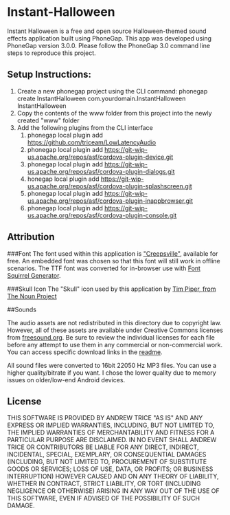 Instant-Halloween
=================

Instant Halloween is a free and open source Halloween-themed sound effects application built using PhoneGap.  This app was developed using PhoneGap version 3.0.0.  Please follow the PhoneGap 3.0 command line steps to reproduce this project.

## Setup Instructions:

1. Create a new phonegap project using the CLI command:  phonegap create InstantHalloween com.yourdomain.InstantHalloween InstantHalloween
2. Copy the contents of the www folder from this project into the newly created "www" folder
3. Add the following plugins from the CLI interface
	1. phonegap local plugin add https://github.com/triceam/LowLatencyAudio
	2. phonegap local plugin add https://git-wip-us.apache.org/repos/asf/cordova-plugin-device.git
	3. phonegap local plugin add https://git-wip-us.apache.org/repos/asf/cordova-plugin-dialogs.git
	4. honegap local plugin add https://git-wip-us.apache.org/repos/asf/cordova-plugin-splashscreen.git
	5. phonegap local plugin add https://git-wip-us.apache.org/repos/asf/cordova-plugin-inappbrowser.git
	6. phonegap local plugin add https://git-wip-us.apache.org/repos/asf/cordova-plugin-console.git

## Attribution

###Font
The font used within this application is ["Creepsville"](http://www.fontfreak.com/font_Creepsville.htm), available for free.  An embedded font was chosen so that this font will still work in offline scenarios. The TTF font was converted for in-browser use with [Font Squirrel Generator](http://www.fontsquirrel.com/fontface/generator).

###Skull Icon
The "Skull" icon used by this application by [Tim Piper, from The Noun Project](http://thenounproject.com/noun/skull/#icon-No4522)

##Sounds

The audio assets are not redistributed in this directory due to copyright law.  However, all of these assets are available under Creative Commons licenses from [freesound.org](http://www.freesound.org).  Be sure to review the individual licenses for each file before any attempt to use them in any commercial or non-commercial work.  You can access specific download links in the [readme](https://github.com/triceam/Instant-Halloween/blob/master/www/assets/processed/README.md).

All sound files were converted to 16bit 22050 Hz MP3 files.  You can use a higher quality/bitrate if you want.  I chose the lower quality due to memory issues on older/low-end Android devices.

## License
THIS SOFTWARE IS PROVIDED BY ANDREW TRICE "AS IS" AND ANY EXPRESS OR
IMPLIED WARRANTIES, INCLUDING, BUT NOT LIMITED TO, THE IMPLIED WARRANTIES OF
MERCHANTABILITY AND FITNESS FOR A PARTICULAR PURPOSE ARE DISCLAIMED. IN NO
EVENT SHALL ANDREW TRICE OR CONTRIBUTORS BE LIABLE FOR ANY DIRECT,
INDIRECT, INCIDENTAL, SPECIAL, EXEMPLARY, OR CONSEQUENTIAL DAMAGES (INCLUDING,
BUT NOT LIMITED TO, PROCUREMENT OF SUBSTITUTE GOODS OR SERVICES; LOSS OF USE,
DATA, OR PROFITS; OR BUSINESS INTERRUPTION) HOWEVER CAUSED AND ON ANY THEORY OF
LIABILITY, WHETHER IN CONTRACT, STRICT LIABILITY, OR TORT (INCLUDING NEGLIGENCE
OR OTHERWISE) ARISING IN ANY WAY OUT OF THE USE OF THIS SOFTWARE, EVEN IF
ADVISED OF THE POSSIBILITY OF SUCH DAMAGE.

